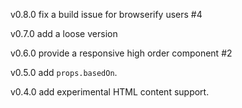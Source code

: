 v0.8.0 fix a build issue for browserify users #4

v0.7.0 add a loose version

v0.6.0 provide a responsive high order component #2

v0.5.0 add `props.basedOn`.

v0.4.0 add experimental HTML content support.
